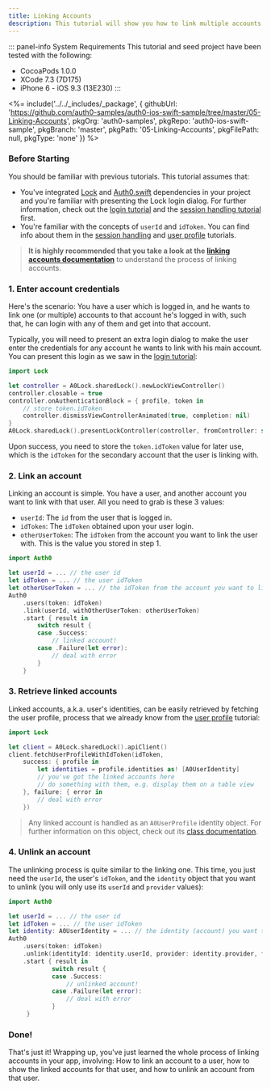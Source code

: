 ```yaml
---
title: Linking Accounts
description: This tutorial will show you how to link multiple accounts within the same user.
---
```


::: panel-info System Requirements
This tutorial and seed project have been tested with the following:

- CocoaPods 1.0.0
- XCode 7.3 (7D175)
- iPhone 6 - iOS 9.3 (13E230)
  :::

<%= include('../../_includes/_package', {
  githubUrl: 'https://github.com/auth0-samples/auth0-ios-swift-sample/tree/master/05-Linking-Accounts',
  pkgOrg: 'auth0-samples',
  pkgRepo: 'auth0-ios-swift-sample',
  pkgBranch: 'master',
  pkgPath: '05-Linking-Accounts',
  pkgFilePath: null,
  pkgType: 'none'
}) %>

### Before Starting

You should be familiar with previous tutorials. This tutorial assumes that:

- You've integrated [Lock](https://github.com/auth0/Lock.iOS-OSX) and [Auth0.swift](https://github.com/auth0/Auth0.swift/) dependencies in your project and you're familiar with presenting the Lock login dialog. For further information, check out the [login tutorial](01-login.md) and the [session handling tutorial](03-session-handling.md) first.
- You're familiar with the concepts of `userId` and `idToken`. You can find info about them in the [session handling](03-session-handling.md) and [user profile](04-user-profile.md) tutorials.

> **It is highly recommended that you take a look at the [linking accounts documentation](/link-accounts)** to understand the process of linking accounts.

### 1. Enter account credentials

Here's the scenario: You have a user which is logged in, and he wants to link one (or multiple) accounts to that account he's logged in with, such that, he can login with any of them and get into that account.

Typically, you will need to present an extra login dialog to make the user enter the credentials for any account he wants to link with his main account. You can present this login as we saw in the [login tutorial](01-login.md):

```swift
import Lock
```

```swift
let controller = A0Lock.sharedLock().newLockViewController()
controller.closable = true
controller.onAuthenticationBlock = { profile, token in
    // store token.idToken
    controller.dismissViewControllerAnimated(true, completion: nil)
}
A0Lock.sharedLock().presentLockController(controller, fromController: self)
```

Upon success, you need to store the `token.idToken` value for later use, which is the `idToken` for the secondary account that the user is linking with.

### 2. Link an account

Linking an account is simple. You have a user, and another account you want to link with that user. All you need to grab is these 3 values:

- `userId`: The `id` from the user that is logged in.
- `idToken`: The `idToken` obtained upon your user login.
- `otherUserToken`: The `idToken` from the account you want to link the user with. This is the value you stored in step 1.

```swift
import Auth0
```

```swift
let userId = ... // the user id
let idToken = ... // the user idToken
let otherUserToken = ... // the idToken from the account you want to link the user with
Auth0
    .users(token: idToken)
    .link(userId, withOtherUserToken: otherUserToken)
    .start { result in
        switch result {
        case .Success:
            // linked account!
        case .Failure(let error):
            // deal with error
        }
    }
```

### 3. Retrieve linked accounts

Linked accounts, a.k.a. user's identities, can be easily retrieved by fetching the user profile, process that we already know from the [user profile](04-user-profile.md) tutorial:

```swift
import Lock
```

```swift
let client = A0Lock.sharedLock().apiClient()
client.fetchUserProfileWithIdToken(idToken,
    success: { profile in
        let identities = profile.identities as! [A0UserIdentity] 
        // you've got the linked accounts here
        // do something with them, e.g. display them on a table view
    }, failure: { error in
        // deal with error
    })
```

> Any linked account is handled as an `A0UserProfile` identity object. For further information on this object, check out its [class documentation](https://github.com/auth0/Lock.iOS-OSX/blob/master/Lock/Core/A0UserIdentity.h).

### 4. Unlink an account

The unlinking process is quite similar to the linking one. This time, you just need the `userId`, the user's `idToken`, and the `identity` object that you want to unlink (you will only use its `userId` and `provider` values):

```swift
import Auth0
```

```swift
let userId = ... // the user id
let idToken = ... // the user idToken
let identity: A0UserIdentity = ... // the identity (account) you want to unlink from the user
Auth0
    .users(token: idToken)
    .unlink(identityId: identity.userId, provider: identity.provider, fromUserId: userId)
    .start { result in
            switch result {
            case .Success:
                // unlinked account!
            case .Failure(let error):
                // deal with error
            }
     }
```

### Done!

That's just it! Wrapping up, you've just learned the whole process of linking accounts in your app, involving: How to link an account to a user, how to show the linked accounts for that user, and how to unlink an account from that user.